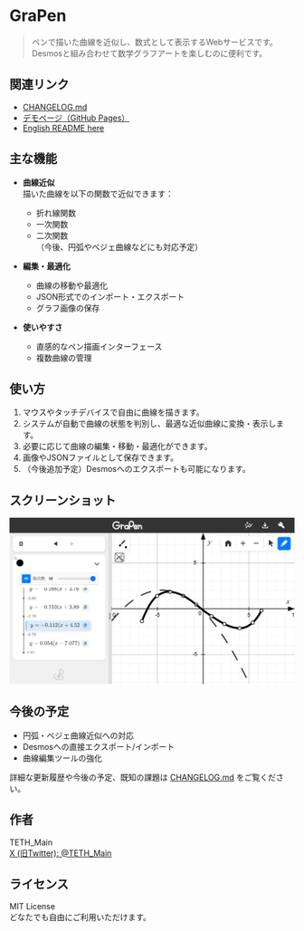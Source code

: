 # GraPen

> ペンで描いた曲線を近似し、数式として表示するWebサービスです。Desmosと組み合わせて数学グラフアートを楽しむのに便利です。

## 関連リンク

- [CHANGELOG.md](https://github.com/TETH-Main/GraPen/blob/main/CHANGELOG.md)
- [デモページ（GitHub Pages）](https://teth-main.github.io/GraPen/)
- [English README here](https://github.com/TETH-Main/GraPen/blob/main/README.md)

## 主な機能

- **曲線近似**  
  描いた曲線を以下の関数で近似できます：
  - 折れ線関数
  - 一次関数
  - 二次関数  
  （今後、円弧やベジェ曲線などにも対応予定）

- **編集・最適化**
  - 曲線の移動や最適化
  - JSON形式でのインポート・エクスポート
  - グラフ画像の保存

- **使いやすさ**
  - 直感的なペン描画インターフェース
  - 複数曲線の管理

## 使い方

1. マウスやタッチデバイスで自由に曲線を描きます。
2. システムが自動で曲線の状態を判別し、最適な近似曲線に変換・表示します。
3. 必要に応じて曲線の編集・移動・最適化ができます。
4. 画像やJSONファイルとして保存できます。
5. （今後追加予定）Desmosへのエクスポートも可能になります。

## スクリーンショット

![screenshot](https://raw.githubusercontent.com/TETH-Main/GraPen/main/img/screenshot.png)

## 今後の予定

- 円弧・ベジェ曲線近似への対応
- Desmosへの直接エクスポート/インポート
- 曲線編集ツールの強化

詳細な更新履歴や今後の予定、既知の課題は [CHANGELOG.md](https://github.com/TETH-Main/GraPen/blob/main/CHANGELOG.md) をご覧ください。

## 作者

TETH_Main  
[X (旧Twitter): @TETH_Main](https://x.com/TETH_Main)

## ライセンス

MIT License  
どなたでも自由にご利用いただけます。

